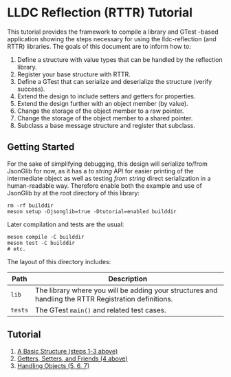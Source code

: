 # LLDC Reflection (RTTR) Tutorial

This tutorial provides the framework to compile a library and GTest -based application showing the steps necessary for using the lldc-reflection (and RTTR) libraries.  The goals of this document are to inform how to:

1. Define a structure with value types that can be handled by the reflection library.
2. Register your base structure with RTTR.
3. Define a GTest that can serialize and deserialize the structure (verify success).
4. Extend the design to include setters and getters for properties.
5. Extend the design further with an object member (by value).
6. Change the storage of the object member to a raw pointer.
7. Change the storage of the object member to a shared pointer.
8. Subclass a base message structure and register that subclass.

## Getting Started

For the sake of simplifying debugging, this design will serialize to/from JsonGlib for now, as it has a _to string_ API for easier printing of the intermediate object as well as testing _from string_ direct serialization in a human-readable way.  Therefore enable both the example and use of JsonGlib by at the root directory of this library:

```
rm -rf builddir
meson setup -Djsonglib=true -Dtutorial=enabled builddir
```

Later compilation and tests are the usual:

```
meson compile -C builddir
meson test -C builddir
# etc.
```

The layout of this directory includes:

| Path | Description |
| ------ | --------- |
| `lib` | The library where you will be adding your structures and handling the RTTR Registration definitions. |
| `tests` | The GTest `main()` and related test cases. |

## Tutorial

1. [A Basic Structure (steps 1-3 above)](tutorial/doc/01-a-basic-structure.md)
2. [Getters, Setters, and Friends (4 above)](tutorial/doc/02-getters-setters-and-friends.md)
3. [Handling Objects (5, 6, 7)](tutorial/doc/03-handling-objects.md)
